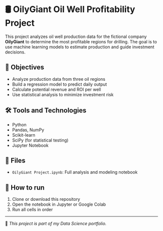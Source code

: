 # 🛢️ OilyGiant Oil Well Profitability Project

This project analyzes oil well production data for the fictional company **OilyGiant** to determine the most profitable regions for drilling. The goal is to use 
machine learning models to estimate production and guide investment decisions.

## 🎯 Objectives
- Analyze production data from three oil regions
- Build a regression model to predict daily output
- Calculate potential revenue and ROI per well
- Use statistical analysis to minimize investment risk

## 🛠️ Tools and Technologies
- Python
- Pandas, NumPy
- Scikit-learn
- SciPy (for statistical testing)
- Jupyter Notebook

## 📁 Files
- `OilyGiant Project.ipynb`: Full analysis and modeling notebook

## 🚀 How to run
1. Clone or download this repository
2. Open the notebook in Jupyter or Google Colab
3. Run all cells in order

---

📌 *This project is part of my Data Science portfolio.*
